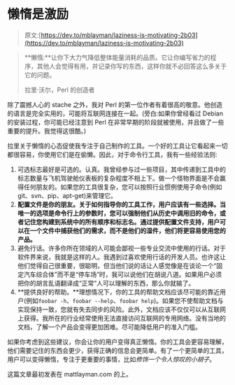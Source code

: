 # 懒惰是激励

> 原文:[https://dev.to/mblayman/laziness-is-motivating-2b03](https://dev.to/mblayman/laziness-is-motivating-2b03)

> **懒惰:**让你下大力气降低整体能量消耗的品质。它让你编写省力的程序，其他人会觉得有用，并记录你写的东西，这样你就不必回答这么多关于它的问题。
> 
> 拉里·沃尔，Perl 的创造者

除了震撼人心的 stache 之外，我对 Perl 的第一位作者有着很高的敬意。他创造的语言是完全实用的，可能将互联网连接在一起。(旁白:如果你曾经看过 Debian 的安装过程，你可能已经注意到 Perl 在非常早期的阶段就被使用，并且做了一些重要的提升。我觉得这很酷。)

拉里关于懒惰的心态促使我专注于自己制作的工具。一个好的工具让它看起来一切都很容易，你使用它们是在偷懒。因此，对于命令行工具，我有一些经验法则:

1.  可选标志最好是可选的。认真。我曾经参与过一些项目，其中传递到工具中的标志数量与飞机驾驶舱仪表板的复杂程度不相上下。做一个怪物界面是不会赢得任何朋友的。如果您的工具很复杂，您可以按照行业惯例使用子命令(例如 git、svn、pip、apt-get)来管理它。
2.  **配置文件是你的朋友。关于如何指导你的工具工作，用户应该有一些选择。当唯一的选项是命令行上的参数时，您可以强制他们从历史中调用旧的命令，或者记住您构建到系统中的所有顺序和标志名。通过提供配置文件支持，用户可以在一个文件中捕获他们的需求，而不是他们的湿件，他们将更容易使用您的产品。**
3.  避免行话。许多你所在领域的人可能会鄙视一些专业交流中使用的行话。对于软件界来说，我就是这样的人。我遇到过喜欢使用行话的开发人员。也许这让他们觉得自己很重要，很聪明，但当他们说的话让人感觉像是在谈论一个“固定汽车综合体”而不是“停车场”时，我可以说他们在胡说八道。如果用户必须把你的胡言乱语翻译成“正常”人可以理解的东西，那么你就输了。
4.  **提供良好的帮助。**理想情况下，你的工具的帮助文档应该尽可能的靠近用户(例如`foobar -h`、`foobar --help`、`foobar help`)。如果您不使帮助文档与实现保持一致，您就有失去同步的风险。此外，文档应该不仅仅可以从互联网上获得。我所在的行业经常使用无法直接访问互联网的专用网络。没有当地的文档，了解一个产品会变得更加困难。尽可能降低用户的准入门槛。

如果你考虑到这些建议，你会让你的用户变得真正懒惰。你的工具会更容易理解，他们需要记住的东西会更少，获得正确的信息会更简单。有了一个更简单的工具，用户可以变得懒惰，专注于更重要的事情，比如*修饰一个令人惊叹的小胡子*。

这篇文章最初发表在 mattlayman.com 的上。